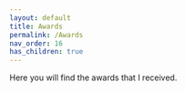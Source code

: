 ```yaml
---
layout: default
title: Awards
permalink: /Awards
nav_order: 16
has_children: true
---
```


Here you will find the awards that I received.
